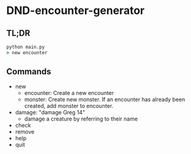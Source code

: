 # DND-encounter-generator

## TL;DR

```cmd
python main.py
> new encounter
```

## Commands

* new
  * encounter: Create a new encounter
  * monster: Create new monster. If an encounter has already been created, add monster to encounter.
* damage: "damage Greg 14"
  * damage a creature by referring to their name
* check
* remove
* help
* quit
